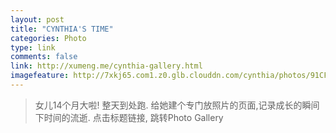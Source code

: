 ```yaml
---
layout: post
title: "CYNTHIA'S TIME"
categories: Photo
type: link
comments: false
link: http://xumeng.me/cynthia-gallery.html
imagefeature: http://7xkj65.com1.z0.glb.clouddn.com/cynthia/photos/91CF34A0-E6F1-4BA6-ADF8-48B9D7ECDD5A.JPG?imageMogr2/crop/!3000x1700a0a700/thumbnail/!20p
---
```


> 女儿14个月大啦! 整天到处跑. 
给她建个专门放照片的页面,记录成长的瞬间下时间的流逝. 
点击标题链接, 跳转Photo Gallery
